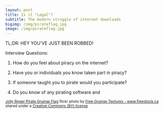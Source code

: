 ```yaml
---
layout: post
title: Is it "Legal"?
subtitle: The modern struggle of internet downloads
bigimg: /img/pirateflag.jpg
image: /img/pirateflag.jpg
---
```

TL;DR: HEY YOU'VE JUST BEEN ROBBED!

Interview Questions:

1. How do you feel about piracy on the internet?

2. Have you or individuals you know taken part in piracy?

3. If someone taught you to pirate would you participate?

4. Do you know of any pirating software and


<small><a title="Jolly Roger Pirate Grunge Flag" href="https://flickr.com/photos/80497449@N04/7377925440">Jolly Roger Pirate Grunge Flag</a> flickr photo by <a href="https://flickr.com/people/80497449@N04">Free Grunge Textures - www.freestock.ca</a> shared under a <a href="https://creativecommons.org/licenses/by/2.0/">Creative Commons (BY) license</a> </small>
